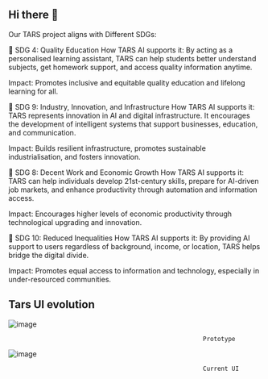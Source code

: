 ## Hi there 👋
Our TARS project aligns with Different SDGs:

🔹 SDG 4: Quality Education
How TARS AI supports it: By acting as a personalised learning assistant, TARS can help students better understand subjects, get homework support, and access quality information anytime.

Impact: Promotes inclusive and equitable quality education and lifelong learning for all.

🔹 SDG 9: Industry, Innovation, and Infrastructure
How TARS AI supports it: TARS represents innovation in AI and digital infrastructure. It encourages the development of intelligent systems that support businesses, education, and communication.

Impact: Builds resilient infrastructure, promotes sustainable industrialisation, and fosters innovation.

🔹 SDG 8: Decent Work and Economic Growth
How TARS AI supports it: TARS can help individuals develop 21st-century skills, prepare for AI-driven job markets, and enhance productivity through automation and information access.

Impact: Encourages higher levels of economic productivity through technological upgrading and innovation.

🔹 SDG 10: Reduced Inequalities
How TARS AI supports it: By providing AI support to users regardless of background, income, or location, TARS helps bridge the digital divide.

Impact: Promotes equal access to information and technology, especially in under-resourced communities.

## Tars UI evolution
![image](https://github.com/user-attachments/assets/d8d50d2f-f4c2-4b8a-8cc3-ef417a99d271)

                                                          Prototype

![image](https://github.com/user-attachments/assets/4a031818-2227-4827-ae46-5cfb835db107)

                                                          Current UI

